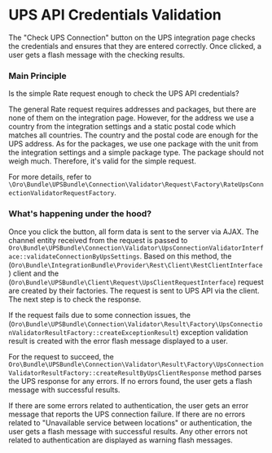 # UPS API Credentials Validation

The "Check UPS Connection" button on the UPS integration page checks the credentials and ensures that they are entered correctly. Once clicked, a user gets a flash message with the checking results.

### Main Principle

Is the simple Rate request enough to check the UPS API credentials?

The general Rate request requires addresses and packages, but there are none of them on the integration page. However, for the address we use a country from the integration settings and a static postal code which matches all countries. The country and the postal code are enough for the UPS address. 
As for the packages, we use one package with the unit from the integration settings and a simple package type. The package should not weigh much. Therefore, it's valid for the simple request.

For more details, refer to `\Oro\Bundle\UPSBundle\Connection\Validator\Request\Factory\RateUpsConnectionValidatorRequestFactory`.

### What's happening under the hood?
 
Once you click the button, all form data is sent to the server via AJAX. The channel entity received from the request is passed to `Oro\Bundle\UPSBundle\Connection\Validator\UpsConnectionValidatorInterface::validateConnectionByUpsSettings`. Based on this method, the (`Oro\Bundle\IntegrationBundle\Provider\Rest\Client\RestClientInterface`) client and the (`Oro\Bundle\UPSBundle\Client\Request\UpsClientRequestInterface`) request are created by their factories. The request is sent to UPS API via the client. The next step is to check the response. 

If the request fails due to some connection issues, the (`Oro\Bundle\UPSBundle\Connection\Validator\Result\Factory\UpsConnectionValidatorResultFactory::createExceptionResult`) exception validation result is created with the error flash message displayed to a user.

For the request to succeed, the `Oro\Bundle\UPSBundle\Connection\Validator\Result\Factory\UpsConnectionValidatorResultFactory::createResultByUpsClientResponse` method parses the UPS response for any errors. If no errors found, the user gets a flash message with successful results. 

If there are some errors related to authentication, the user gets an error message that reports the UPS connection failure. If there are no errors related to "Unavailable service between locations" or authentication, the user gets a flash message with successful results. Any other errors not related to authentication are displayed as warning flash messages.
